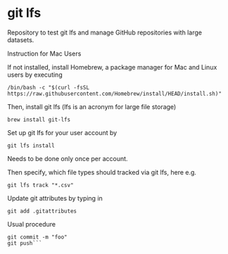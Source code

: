 # git lfs

Repository to test git lfs and manage GitHub repositories with large datasets.

Instruction for Mac Users 

If not installed, install Homebrew, a package manager for Mac and Linux users by executing

```/bin/bash -c "$(curl -fsSL https://raw.githubusercontent.com/Homebrew/install/HEAD/install.sh)"```

Then, install git lfs (lfs is an acronym for large file storage) 

```brew install git-lfs```

Set up git lfs for your user account by 

```git lfs install```

Needs to be done only once per account. 

Then specify, which file types should tracked via git lfs, here e.g. 

```git lfs track "*.csv"```

Update git attributes by typing in 

```git add .gitattributes```

Usual procedure 

```git add * 
git commit -m "foo" 
git push```
